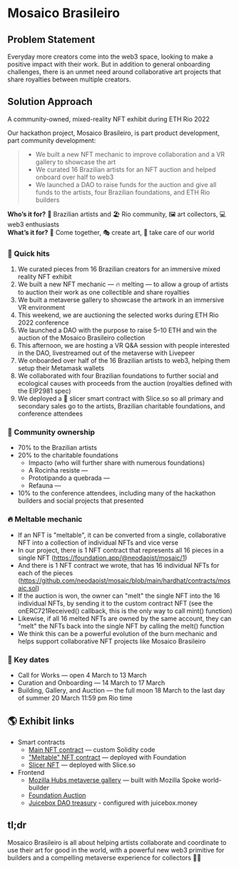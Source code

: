 # Mosaico Brasileiro

## Problem Statement
Everyday more creators come into the web3 space, looking to make a positive impact with their work. But in addition to general onboarding challenges, there is an unmet need around collaborative art projects that share royalties between multiple creators.

## Solution Approach

A community-owned, mixed-reality NFT exhibit during ETH Rio 2022

Our hackathon project, Mosaico Brasileiro, is part product development, part community development:
> - We built a new NFT mechanic to improve collaboration and a VR gallery to showcase the art
> - We curated 16 Brazilian artists for an NFT auction and helped onboard over half to web3
> - We launched a DAO to raise funds for the auction and give all funds to the artists, four Brazilian foundations, and ETH Rio builders

**Who’s it for?** 🎨 Brazilian artists and 🏖 Rio community, 🖼 art collectors, 💻 web3 enthusiasts<br />
**What’s it for?** 🙌 Come together, 🎭 create art, 🌱 take care of our world

### 🎨 Quick hits

1) We curated pieces from 16 Brazilian creators for an immersive mixed reality NFT exhibit
2) We built a new NFT mechanic — 🔥 melting — to allow a group of artists to auction their work as one collectible and share royalties
3) We built a metaverse gallery to showcase the artwork in an immersive VR environment
4) This weekend, we are auctioning the selected works during ETH Rio 2022 conference
5) We launched a DAO with the purpose to raise 5–10 ETH and win the auction of the Mosaico Brasileiro collection
6) This afternoon, we are hosting a VR Q&A session with people interested in the DAO, livestreamed out of the metaverse with Livepeer
7) We onboarded over half of the 16 Brazilian artists to web3, helping them setup their Metamask wallets
8) We collaborated with four Brazilian foundations to further social and ecological causes with proceeds from the auction (royalties defined with the EIP2981 spec)
9) We deployed a 🍰 slicer smart contract with Slice.so so all primary and secondary sales go to the artists, Brazilian charitable foundations, and conference attendees

### 🙌 Community ownership
- 70% to the Brazilian artists
- 20% to the charitable foundations
  - Impacto (who will further share with numerous foundations)
  - A Rocinha resiste — 
  - Prototipando a quebrada — 
  - Refauna — 
- 10% to the conference attendees, including many of the hackathon builders and social projects that presented

### 🔥 Meltable mechanic
- If an NFT is "meltable", it can be converted from a single, collaborative NFT into a collection of individual NFTs and vice verse
- In our project, there is 1 NFT contract that represents all 16 pieces in a single NFT (https://foundation.app/@neodaoist/mosaic/1)
- And there is 1 NFT contract we wrote, that has 16 individual NFTs for each of the pieces (https://github.com/neodaoist/mosaic/blob/main/hardhat/contracts/mosaic.sol)
- If the auction is won, the owner can "melt" the single NFT into the 16 individual NFTs, by sending it to the custom contract NFT (see the onERC721Received() callback, this is the only way to call mint() function)
- Likewise, if all 16 melted NFTs are owned by the same account, they can "melt" the NFTs back into the single NFT by calling the melt() function
- We think this can be a powerful evolution of the burn mechanic and helps support collaborative NFT projects like Mosaico Brasileiro

### 📅 Key dates

- Call for Works — open 4 March to 13 March
- Curation and Onboarding — 14 March to 17 March
- Building, Gallery, and Auction — the full moon 18 March to the last day of summer 20 March 11:59 pm Rio time

## 🌎 Exhibit links
- Smart contracts
  - [Main NFT contract](https://github.com/neodaoist/mosaic/blob/main/hardhat/contracts/mosaic.sol) — custom Solidity code 
  - ["Meltable" NFT contract](https://foundation.app/@neodaoist/mosaic/1) — deployed with Foundation
  - [Slicer NFT](https://slice.so/slicer/8) — deployed with Slice.so
- Frontend
  - [Mozilla Hubs metaverse gallery](https://hubs.mozilla.com/b3tJJ7s/mosaico) — built with Mozilla Spoke world-builder
  - [Foundation Auction](https://foundation.app/@neodaoist/mosaic/1)
  - [Juicebox DAO treasury](https://juicebox.money/#/p/mosaic) - configured with juicebox.money

## tl;dr
Mosaico Brasileiro is all about helping artists collaborate and coordinate to use their art for good in the world, with a powerful new web3 primitive for builders and a compelling metaverse experience for collectors 🚀🚀
